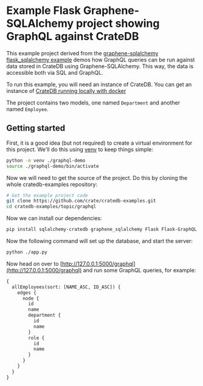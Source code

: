 # Example Flask Graphene-SQLAlchemy project showing GraphQL against CrateDB

This example project derived from the
[graphene-sqlalchemy flask_sqlalchemy example](https://github.com/graphql-python/graphene-sqlalchemy/tree/master/examples/flask_sqlalchemy)
demos how GraphQL queries can be run against data stored in CrateDB using
Graphene-SQLAlchemy. This way, the data is accessible both via SQL and GraphQL.

To run this example, you will need an instance of CrateDB. You can get an
instance of
[CrateDB running locally with docker](https://cratedb.com/docs/guide/install/container/index.html#install-container)

The project contains two models, one named `Department` and another named
`Employee`.

## Getting started

First, it is a good idea (but not required) to create a virtual environment for
this project. We'll do this using
[venv](https://docs.python.org/3/library/venv.html) to keep things simple:

```bash
python -m venv ./graphql-demo
source ./graphql-demo/bin/activate
```

Now we will need to get the source of the project. Do this by cloning the whole
cratedb-examples repository:

```bash
# Get the example project code
git clone https://github.com/crate/cratedb-examples.git
cd cratedb-examples/topic/graphql
```

Now we can install our dependencies:

```bash
pip install sqlalchemy-cratedb graphene_sqlalchemy Flask Flask-GraphQL
```

Now the following command will set up the database, and start the server:

```bash
python ./app.py

```

Now head on over to
[http://127.0.0.1:5000/graphql](http://127.0.0.1:5000/graphql) and run some
GraphQL queries, for example:

```graphql
{
  allEmployees(sort: [NAME_ASC, ID_ASC]) {
    edges {
      node {
        id
        name
        department {
          id
          name
        }
        role {
          id
          name
        }
      }
    }
  }
}
```
